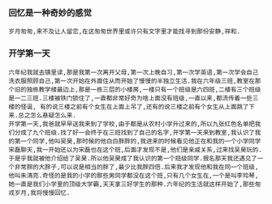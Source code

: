 ### 回忆是一种奇妙的感觉
    岁月匆匆,来不及让人留恋,在这匆匆世界里或许只有文字里才能找寻到那份安静,祥和.  
### 开学第一天
    六年纪我就去镇里读,那是我第一次离开父母,第一次上晚自习,第一次学英语,第一次学会自己洗衣服照顾自己,第一次开始在外面住从而开始了慢慢的半独立生活.我在六年级三班,教室在那个旧的独栋教学楼最边上,那是一栋三层的小楼房,一楼只有一个班级是六四班,二楼有三个班级是一二三班.三楼被铁门锁住了,一直都非常好奇为啥上面没有班级,一直以来,都流传着一些三楼的怪诞, 有的说三楼之前有个女生在上面上吊了,还有的说三楼之前有个女生从上面跳了下来.总之怎么悬疑怎么来.
    开学第一天,我爸就早早送我来到了学校,由于都是从农村小学升过来的,所以九张红色名单把我们分成了九个班级.找了好一会终于在三班找到了自己的名字,开学第一天来到教室,我认识了我的第一个同学,他叫吴昊,那时候的他白白胖胖的,我进来的时候看见他正在和我的一个小学同学宋磊聊天,我一开始还以为宋磊也在这个班,后面才发现不是,他们是亲戚关系,过来找吴昊玩的.于是乎我就被他介绍给了吴昊.所以他吴昊成了我认识的第一个班级同学.报名那天我还遇见了一个非常胖的大胖子,可以说是相当的胖了,最少比我胖四倍.后来我才发现他和我在同一个班级,他叫朱清亮.奇怪的是我的小学的那些男同学都没在这个班,只有几个女生在,一个是叫李玲琴,她一直是我们小学里的顶级大学霸,天天拿三好学生的那种.六年纪的生活就这样开始了,那些匆戎岁月,我将慢慢回忆.